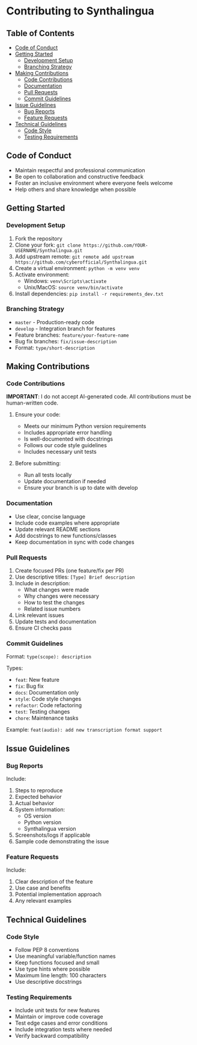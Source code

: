# Contributing to Synthalingua

## Table of Contents
- [Code of Conduct](#code-of-conduct)
- [Getting Started](#getting-started)
  - [Development Setup](#development-setup)
  - [Branching Strategy](#branching-strategy)
- [Making Contributions](#making-contributions)
  - [Code Contributions](#code-contributions)
  - [Documentation](#documentation)
  - [Pull Requests](#pull-requests)
  - [Commit Guidelines](#commit-guidelines)
- [Issue Guidelines](#issue-guidelines)
  - [Bug Reports](#bug-reports)
  - [Feature Requests](#feature-requests)
- [Technical Guidelines](#technical-guidelines)
  - [Code Style](#code-style)
  - [Testing Requirements](#testing-requirements)

## Code of Conduct
- Maintain respectful and professional communication
- Be open to collaboration and constructive feedback
- Foster an inclusive environment where everyone feels welcome
- Help others and share knowledge when possible

## Getting Started

### Development Setup
1. Fork the repository
2. Clone your fork: `git clone https://github.com/YOUR-USERNAME/Synthalingua.git`
3. Add upstream remote: `git remote add upstream https://github.com/cyberofficial/Synthalingua.git`
4. Create a virtual environment: `python -m venv venv`
5. Activate environment:
   - Windows: `venv\Scripts\activate`
   - Unix/MacOS: `source venv/bin/activate`
6. Install dependencies: `pip install -r requirements_dev.txt`

### Branching Strategy
- `master` - Production-ready code
- `develop` - Integration branch for features
- Feature branches: `feature/your-feature-name`
- Bug fix branches: `fix/issue-description`
- Format: `type/short-description`

## Making Contributions

### Code Contributions
**IMPORTANT**: I do not accept AI-generated code. All contributions must be human-written code.

1. Ensure your code:
   - Meets our minimum Python version requirements
   - Includes appropriate error handling
   - Is well-documented with docstrings
   - Follows our code style guidelines
   - Includes necessary unit tests

2. Before submitting:
   - Run all tests locally
   - Update documentation if needed
   - Ensure your branch is up to date with develop

### Documentation
- Use clear, concise language
- Include code examples where appropriate
- Update relevant README sections
- Add docstrings to new functions/classes
- Keep documentation in sync with code changes

### Pull Requests
1. Create focused PRs (one feature/fix per PR)
2. Use descriptive titles: `[Type] Brief description`
3. Include in description:
   - What changes were made
   - Why changes were necessary
   - How to test the changes
   - Related issue numbers
4. Link relevant issues
5. Update tests and documentation
6. Ensure CI checks pass

### Commit Guidelines
Format: `type(scope): description`

Types:
- `feat`: New feature
- `fix`: Bug fix
- `docs`: Documentation only
- `style`: Code style changes
- `refactor`: Code refactoring
- `test`: Testing changes
- `chore`: Maintenance tasks

Example: `feat(audio): add new transcription format support`

## Issue Guidelines

### Bug Reports
Include:
1. Steps to reproduce
2. Expected behavior
3. Actual behavior
4. System information:
   - OS version
   - Python version
   - Synthalingua version
5. Screenshots/logs if applicable
6. Sample code demonstrating the issue

### Feature Requests
Include:
1. Clear description of the feature
2. Use case and benefits
3. Potential implementation approach
4. Any relevant examples

## Technical Guidelines

### Code Style
- Follow PEP 8 conventions
- Use meaningful variable/function names
- Keep functions focused and small
- Use type hints where possible
- Maximum line length: 100 characters
- Use descriptive docstrings

### Testing Requirements
- Include unit tests for new features
- Maintain or improve code coverage
- Test edge cases and error conditions
- Include integration tests where needed
- Verify backward compatibility
